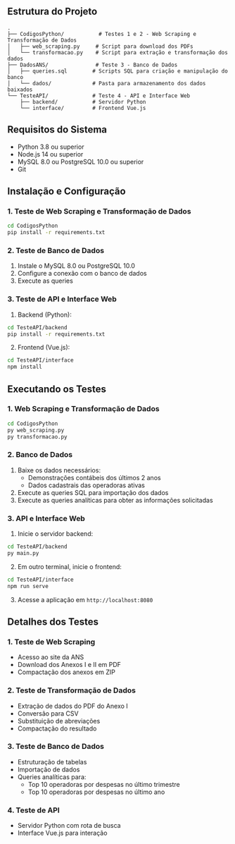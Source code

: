 ## Estrutura do Projeto

```
.
├── CodigosPython/           # Testes 1 e 2 - Web Scraping e Transformação de Dados
│   ├── web_scraping.py     # Script para download dos PDFs
│   └── transformacao.py    # Script para extração e transformação dos dados
├── DadosANS/               # Teste 3 - Banco de Dados
│   ├── queries.sql        # Scripts SQL para criação e manipulação do banco
│   └── dados/             # Pasta para armazenamento dos dados baixados
└── TesteAPI/              # Teste 4 - API e Interface Web
    ├── backend/           # Servidor Python
    └── interface/         # Frontend Vue.js
```

## Requisitos do Sistema

- Python 3.8 ou superior
- Node.js 14 ou superior
- MySQL 8.0 ou PostgreSQL 10.0 ou superior
- Git

## Instalação e Configuração

### 1. Teste de Web Scraping e Transformação de Dados

```bash
cd CodigosPython
pip install -r requirements.txt
```

### 2. Teste de Banco de Dados

1. Instale o MySQL 8.0 ou PostgreSQL 10.0
2. Configure a conexão com o banco de dados
3. Execute as queries

### 3. Teste de API e Interface Web

1. Backend (Python):
```bash
cd TesteAPI/backend
pip install -r requirements.txt
```

2. Frontend (Vue.js):
```bash
cd TesteAPI/interface
npm install
```

## Executando os Testes

### 1. Web Scraping e Transformação de Dados

```bash
cd CodigosPython
py web_scraping.py
py transformacao.py
```

### 2. Banco de Dados

1. Baixe os dados necessários:
   - Demonstrações contábeis dos últimos 2 anos
   - Dados cadastrais das operadoras ativas
2. Execute as queries SQL para importação dos dados
3. Execute as queries analíticas para obter as informações solicitadas

### 3. API e Interface Web

1. Inicie o servidor backend:
```bash
cd TesteAPI/backend
py main.py
```

2. Em outro terminal, inicie o frontend:
```bash
cd TesteAPI/interface
npm run serve
```

3. Acesse a aplicação em `http://localhost:8080`

## Detalhes dos Testes

### 1. Teste de Web Scraping
- Acesso ao site da ANS
- Download dos Anexos I e II em PDF
- Compactação dos anexos em ZIP

### 2. Teste de Transformação de Dados
- Extração de dados do PDF do Anexo I
- Conversão para CSV
- Substituição de abreviações
- Compactação do resultado

### 3. Teste de Banco de Dados
- Estruturação de tabelas
- Importação de dados
- Queries analíticas para:
  - Top 10 operadoras por despesas no último trimestre
  - Top 10 operadoras por despesas no último ano

### 4. Teste de API
- Servidor Python com rota de busca
- Interface Vue.js para interação

